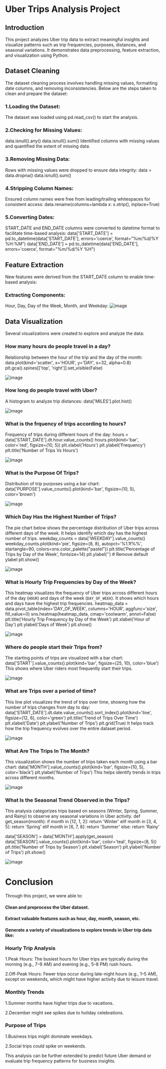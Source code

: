 # Uber Trips Analysis Project
## Introduction
This project analyzes Uber trip data to extract meaningful insights and visualize patterns such as trip frequencies, purposes, distances, and seasonal variations. It demonstrates data preprocessing, feature extraction, and visualization using Python.

## Dataset Cleaning
The dataset cleaning process involves handling missing values, formatting date columns, and removing inconsistencies. Below are the steps taken to clean and prepare the dataset:

### 1.Loading the Dataset:
The dataset was loaded using pd.read_csv() to start the analysis.

### 2.Checking for Missing Values:
data.isnull().any()
data.isnull().sum()
Identified columns with missing values and quantified the extent of missing data.

### 3.Removing Missing Data:
Rows with missing values were dropped to ensure data integrity:
data = data.dropna()
data.isnull().sum()

### 4.Stripping Column Names:
Ensured column names were free from leading/trailing whitespaces for consistent access:
data.rename(columns=lambda x: x.strip(), inplace=True)

### 5.Converting Dates:
START_DATE and END_DATE columns were converted to datetime format to facilitate time-based analysis:
data['START_DATE'] = pd.to_datetime(data['START_DATE'], errors='coerce', format="%m/%d/%Y %H:%M")
data['END_DATE'] = pd.to_datetime(data['END_DATE'], errors='coerce', format="%m/%d/%Y %H")

## Feature Extraction
New features were derived from the START_DATE column to enable time-based analysis:

### Extracting Components:
Hour, Day, Day of the Week, Month, and Weekday:
![image](https://github.com/user-attachments/assets/0245806c-3e00-481c-bb10-37c6239ec702)

## Data Visualization
Several visualizations were created to explore and analyze the data:

### How many hours do people travel in a day?
Relationship between the hour of the trip and the day of the month:
data.plot(kind='scatter', x='HOUR', y='DAY', s=32, alpha=0.8)
plt.gca().spines[['top', 'right']].set_visible(False)

![image](https://github.com/user-attachments/assets/81daeb65-960f-4dfa-9ce4-eaaccc332838)


### How long do people travel with Uber?
A histogram to analyze trip distances:
data['MILES'].plot.hist()

![image](https://github.com/user-attachments/assets/20fe692c-9ba2-405e-89e3-298ab8af7c72)


### What is the frquency of trips according to hours?
Frequency of trips during different hours of the day:
hours = data['START_DATE'].dt.hour.value_counts()
hours.plot(kind='bar', color='red', figsize=(10, 5))
plt.xlabel('Hours')
plt.ylabel('Frequency')
plt.title('Number of Trips Vs Hours')

![image](https://github.com/user-attachments/assets/ec3296b2-2877-4d6d-99ee-bd4b03707c54)


### What is the Purpose Of Trips?
Distribution of trip purposes using a bar chart:
data['PURPOSE'].value_counts().plot(kind='bar', figsize=(10, 5), color='brown')

![image](https://github.com/user-attachments/assets/bd5b3a25-dd0b-42d0-94bc-d01301a41fda)


### Which Day Has the Highest Number of Trips?
The pie chart below shows the percentage distribution of Uber trips across different days of the week. 
It helps identify which day has the highest number of trips.
weekday_counts = data['WEEKDAY'].value_counts()
weekday_counts.plot(kind='pie', figsize=(8, 8), autopct='%1.1f%%', startangle=90, colors=sns.color_palette("pastel"))
plt.title('Percentage of Trips by Day of the Week', fontsize=14)
plt.ylabel('')  # Remove default ylabel
plt.show()

![image](https://github.com/user-attachments/assets/933eda75-b56a-4da8-a3ca-f666475fe59c)


### What is Hourly Trip Frequencies by Day of the Week?
This heatmap visualizes the frequency of Uber trips across different hours of the day (`HOUR`) and days of the week (`DAY_OF_WEEK`). It shows which hours and days have the highest trip frequencies.
heatmap_data = data.pivot_table(index='DAY_OF_WEEK', columns='HOUR', aggfunc='size', fill_value=0)
sns.heatmap(heatmap_data, cmap='coolwarm', annot=False)
plt.title('Hourly Trip Frequency by Day of the Week')
plt.xlabel('Hour of Day')
plt.ylabel('Days of Week')
plt.show()

![image](https://github.com/user-attachments/assets/1a06904a-aaf5-4325-875a-fe6a55e76520)


### Where do people start their Trips from?
The starting points of trips are visualized with a bar chart:
data['START'].value_counts().plot(kind='bar', figsize=(25, 10), color='blue')
This shows where Uber riders most frequently start their trips.

![image](https://github.com/user-attachments/assets/08a4234a-6db4-432c-a661-0a8c1c693997)


### What are Trips over a period of time?
This line plot visualizes the trend of trips over time, showing how the number of trips changes from day to day:
data['START_DATE'].dt.date.value_counts().sort_index().plot(kind='line', figsize=(12, 6), color='green')
plt.title('Trend of Trips Over Time')
plt.xlabel('Date')
plt.ylabel('Number of Trips')
plt.grid(True)
It helps track how the trip frequency evolves over the entire dataset period.

![image](https://github.com/user-attachments/assets/ab0b471f-3f7c-49f9-94c7-aeb4b53bc262)


### What Are The Trips In The Month?
This visualization shows the number of trips taken each month using a bar chart:
data['MONTH'].value_counts().plot(kind='bar', figsize=(10, 5), color='black')
plt.ylabel('Number of Trips')
This helps identify trends in trips across different months.

![image](https://github.com/user-attachments/assets/44c94109-19d0-4eb4-ba08-07eb207cb1d7)


### What Is the Seasonal Trend Observed in the Trips?
This analysis categorizes trips based on seasons (Winter, Spring, Summer, and Rainy) to observe any seasonal variations in Uber activity.
def get_season(month):
    if month in [12, 1, 2]:
        return 'Winter'
    elif month in [3, 4, 5]:
        return 'Spring'
    elif month in [6, 7, 8]:
        return 'Summer'
    else:
        return 'Rainy'

data['SEASON'] = data['MONTH'].apply(get_season)
data['SEASON'].value_counts().plot(kind='bar', color='teal', figsize=(8, 5))
plt.title('Number of Trips by Season')
plt.xlabel('Season')
plt.ylabel('Number of Trips')
plt.show()

![image](https://github.com/user-attachments/assets/08e343d8-75e0-495a-89b9-4ad042fd3d0e)


# Conclusion
Through this project, we were able to:
#### Clean and preprocess the Uber dataset.
#### Extract valuable features such as hour, day, month, season, etc.
#### Generate a variety of visualizations to explore trends in Uber trip data like:

### Hourly Trip Analysis
1.Peak Hours: The busiest hours for Uber trips are typically during the morning (e.g., 7–9 AM) and evening (e.g., 5–8 PM) rush hours.

2.Off-Peak Hours: Fewer trips occur during late-night hours (e.g., 1–5 AM), except on weekends, which might have higher activity due to leisure travel.

### Monthly Trends
1.Summer months have higher trips due to vacations.

2.December might see spikes due to holiday celebrations.

### Purpose of Trips
1.Business trips might dominate weekdays.

2.Social trips could spike on weekends.

This analysis can be further extended to predict future Uber demand or evaluate trip frequency patterns for business insights.









